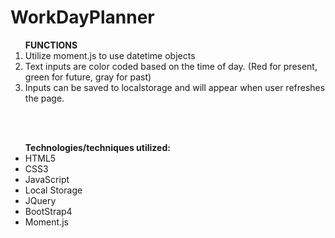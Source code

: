 # WorkDayPlanner

<ol><strong>FUNCTIONS</strong>
  <li>Utilize moment.js to use datetime objects</li>
  <li>Text inputs are color coded based on the time of day. (Red for present, green for future, gray for past)</li>
  <li>Inputs can be saved to localstorage and will appear when user refreshes the page.</li></ol><br><br>

<ul><strong>Technologies/techniques utilized:</strong>
  <li>HTML5</li>
  <li>CSS3</li>
  <li>JavaScript</li>
  <li>Local Storage</li>
  <li>JQuery</li>
  <li>BootStrap4</li>
  <li>Moment.js</li>

